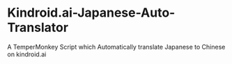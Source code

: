# Kindroid.ai-Japanese-Auto-Translator
A TemperMonkey Script which Automatically translate Japanese to Chinese on kindroid.ai
